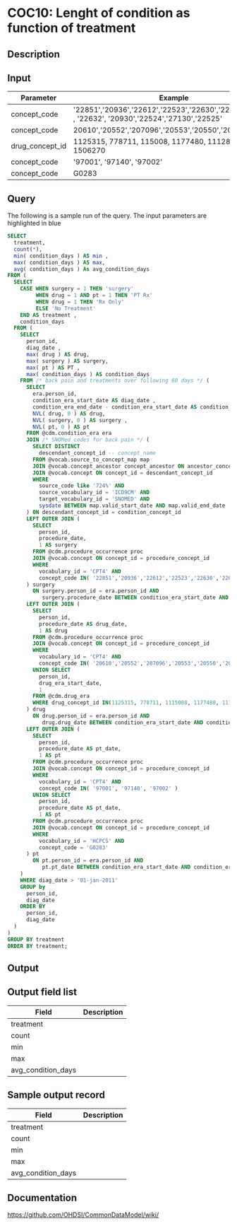 <!---
Group:condition occurrence combinations
Name:COC10 Lenght of condition as function of treatment
Author:Patrick Ryan
CDM Version: 5.0
-->

# COC10: Lenght of condition as function of treatment

## Description
## Input

|  Parameter |  Example |  Mandatory |  Notes |
| --- | --- | --- | --- |
| concept_code | '22851','20936','22612','22523','22630','22614','22842' , '22632', '20930','22524','27130','22525' | Yes |   |
| concept_code | 20610','20552','207096','20553','20550','20605' | Yes |   |
| drug_concept_id | 1125315, 778711, 115008, 1177480, 1112807, 1506270 | Yes |   |
| concept_code | '97001', '97140', '97002' | Yes |   |
| concept_code | G0283 | Yes |   |

## Query
The following is a sample run of the query. The input parameters are highlighted in  blue  

```sql
SELECT 
  treatment, 
  count(*), 
  min( condition_days ) AS min , 
  max( condition_days ) AS max, 
  avg( condition_days ) As avg_condition_days 
FROM ( 
  SELECT 
    CASE WHEN surgery = 1 THEN 'surgery' 
         WHEN drug = 1 AND pt = 1 THEN 'PT Rx' 
         WHEN drug = 1 THEN 'Rx Only' 
         ELSE 'No Treatment' 
    END AS treatment , 
    condition_days 
  FROM ( 
    SELECT 
      person_id, 
      diag_date ,
      max( drug ) AS drug, 
      max( surgery ) AS surgery, 
      max( pt ) AS PT , 
      max( condition_days ) AS condition_days 
    FROM /* back pain and treatments over following 60 days */ ( 
      SELECT 
        era.person_id, 
        condition_era_start_date AS diag_date , 
        condition_era_end_date - condition_era_start_date AS condition_days, 
        NVL( drug, 0 ) AS drug, 
        NVL( surgery, 0 ) AS surgery , 
        NVL( pt, 0 ) AS pt 
      FROM @cdm.condition_era era 
      JOIN /* SNOMed codes for back pain */ ( 
        SELECT DISTINCT 
          descendant_concept_id -- concept_name 
        FROM @vocab.source_to_concept_map map 
        JOIN @vocab.concept_ancestor concept_ancestor ON ancestor_concept_id = target_concept_id 
        JOIN @vocab.concept ON concept_id = descendant_concept_id 
        WHERE 
          source_code like '724%' AND 
          source_vocabulary_id = 'ICD9CM' AND 
          target_vocabulary_id = 'SNOMED' AND 
          sysdate BETWEEN map.valid_start_date AND map.valid_end_date 
      ) ON descendant_concept_id = condition_concept_id 
      LEFT OUTER JOIN ( 
        SELECT 
          person_id, 
          procedure_date, 
          1 AS surgery 
        FROM @cdm.procedure_occurrence proc 
        JOIN @vocab.concept ON concept_id = procedure_concept_id 
        WHERE 
          vocabulary_id = 'CPT4' AND 
          concept_code IN( '22851','20936','22612','22523','22630','22614*','22842','22632','20930','22524','27130','22525' ) 
      ) surgery 
        ON surgery.person_id = era.person_id AND 
           surgery.procedure_date BETWEEN condition_era_start_date AND condition_era_start_date + 60 
      LEFT OUTER JOIN ( 
        SELECT 
          person_id, 
          procedure_date AS drug_date, 
          1 AS drug 
        FROM @cdm.procedure_occurrence proc 
        JOIN @vocab.concept ON concept_id = procedure_concept_id 
        WHERE 
          vocabulary_id = 'CPT4' AND 
          concept_code IN( '20610','20552','207096','20553','20550','20605' ,'20551','20600','23350' ) 
        UNION SELECT 
          person_id, 
          drug_era_start_date, 
          1 
        FROM @cdm.drug_era 
        WHERE drug_concept_id IN(1125315, 778711, 1115008, 1177480, 1112807,1506270 ) 
      ) drug 
        ON drug.person_id = era.person_id AND 
           drug.drug_date BETWEEN condition_era_start_date AND condition_era_start_date + 60 
      LEFT OUTER JOIN ( 
        SELECT 
          person_id, 
          procedure_date AS pt_date, 
          1 AS pt 
        FROM @cdm.procedure_occurrence proc 
        JOIN @vocab.concept ON concept_id = procedure_concept_id 
        WHERE 
          vocabulary_id = 'CPT4' AND 
          concept_code IN( '97001', '97140', '97002' ) 
        UNION SELECT 
          person_id, 
          procedure_date AS pt_date, 
          1 AS pt 
        FROM @cdm.procedure_occurrence proc 
        JOIN @vocab.concept ON concept_id = procedure_concept_id 
        WHERE 
          vocabulary_id = 'HCPCS' AND 
          concept_code = 'G0283' 
      ) pt 
        ON pt.person_id = era.person_id AND 
           pt.pt_date BETWEEN condition_era_start_date AND condition_era_start_date + 60 
    ) 
    WHERE diag_date > '01-jan-2011' 
    GROUP by 
      person_id, 
      diag_date 
    ORDER BY 
      person_id, 
      diag_date 
  ) 
) 
GROUP BY treatment 
ORDER BY treatment;
```

## Output

## Output field list

|  Field |  Description |
| --- | --- |
| treatment |   |
| count |   |
| min |   |
| max |   |
| avg_condition_days |   |

## Sample output record

|  Field |  Description |
| --- | --- |
| treatment |   |
| count |   |
| min |   |
| max |   |
| avg_condition_days |   |

## Documentation
https://github.com/OHDSI/CommonDataModel/wiki/
